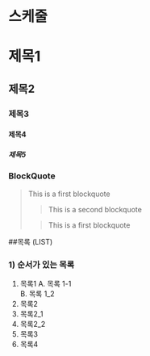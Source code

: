 # 스케줄

# 제목1

## 제목2

### 제목3

#### 제목4

##### 제목5

### BlockQuote

>This is a first blockquote
>
> > This is a second blockquote
>
> > This is a first blockquote

##목록 (LIST)

### 1)  순서가 있는 목록

1. 목록1
   A. 목록 1-1  
   B. 목록 1_2  
2. 목록2
  1. 목록2_1
  2. 목록2_2
3. 목록3
4. 목록4

